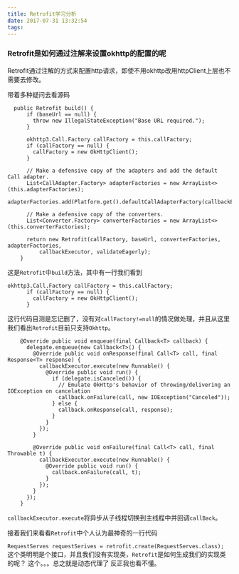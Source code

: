 ```yaml
---
title: Retrofit学习分析
date: 2017-07-31 13:32:54
tags:
---
```


### Retrofit是如何通过注解来设置okhttp的配置的呢
Retrofit通过注解的方式来配置http请求，即使不用okhttp改用httpClient上层也不需要去修改。

带着多种疑问去看源码
<!--more-->


``` 
  public Retrofit build() {
      if (baseUrl == null) {
        throw new IllegalStateException("Base URL required.");
      }

      okhttp3.Call.Factory callFactory = this.callFactory;
      if (callFactory == null) {
        callFactory = new OkHttpClient();
      }

      // Make a defensive copy of the adapters and add the default Call adapter.
      List<CallAdapter.Factory> adapterFactories = new ArrayList<>(this.adapterFactories);
      adapterFactories.add(Platform.get().defaultCallAdapterFactory(callbackExecutor));

      // Make a defensive copy of the converters.
      List<Converter.Factory> converterFactories = new ArrayList<>(this.converterFactories);

      return new Retrofit(callFactory, baseUrl, converterFactories, adapterFactories,
          callbackExecutor, validateEagerly);
    }
```

这是`Retrofit`中`build`方法，其中有一行我们看到


```
okhttp3.Call.Factory callFactory = this.callFactory;
      if (callFactory == null) {
        callFactory = new OkHttpClient();
      }
```
这行代码目测是忘记删了，没有对`callFactory!=null`的情况做处理，并且从这里我们看出`Retrofit`目前只支持`Okhttp`。



```
    @Override public void enqueue(final Callback<T> callback) {
      delegate.enqueue(new Callback<T>() {
        @Override public void onResponse(final Call<T> call, final Response<T> response) {
          callbackExecutor.execute(new Runnable() {
            @Override public void run() {
              if (delegate.isCanceled()) {
                // Emulate OkHttp's behavior of throwing/delivering an IOException on cancelation
                callback.onFailure(call, new IOException("Canceled"));
              } else {
                callback.onResponse(call, response);
              }
            }
          });
        }

        @Override public void onFailure(final Call<T> call, final Throwable t) {
          callbackExecutor.execute(new Runnable() {
            @Override public void run() {
              callback.onFailure(call, t);
            }
          });
        }
      });
    }
```

`callbackExecutor.execute`将异步从子线程切换到主线程中并回调`callBack`。

接着我们来看看`Retrofit`中个人认为最神奇的一行代码

`` RequestServes requestSerives = retrofit.create(RequestServes.class);
``
这个类明明是个接口，并且我们没有实现类，`Retrofit`是如何生成我们的实现类的呢？
这个。。。总之就是动态代理了  反正我也看不懂。

